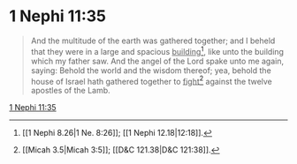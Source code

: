# 1 Nephi 11:35

> And the multitude of the earth was gathered together; and I beheld that they were in a large and spacious <u>building</u>[^a], like unto the building which my father saw. And the angel of the Lord spake unto me again, saying: Behold the world and the wisdom thereof; yea, behold the house of Israel hath gathered together to <u>fight</u>[^b] against the twelve apostles of the Lamb.

[1 Nephi 11:35](https://www.churchofjesuschrist.org/study/scriptures/bofm/1-ne/11?lang=eng&id=p35#p35)


[^a]: [[1 Nephi 8.26|1 Ne. 8:26]]; [[1 Nephi 12.18|12:18]].  
[^b]: [[Micah 3.5|Micah 3:5]]; [[D&C 121.38|D&C 121:38]].  

